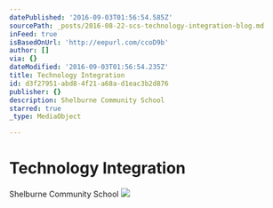 ```yaml
---
datePublished: '2016-09-03T01:56:54.585Z'
sourcePath: _posts/2016-08-22-scs-technology-integration-blog.md
inFeed: true
isBasedOnUrl: 'http://eepurl.com/ccoD9b'
author: []
via: {}
dateModified: '2016-09-03T01:56:54.235Z'
title: Technology Integration
id: d3f27951-abd8-4f21-a68a-d1eac3b2d876
publisher: {}
description: Shelburne Community School
starred: true
_type: MediaObject

---
```

# Technology Integration

Shelburne Community School
![](https://the-grid-user-content.s3-us-west-2.amazonaws.com/b8be3d70-a49d-4e53-9e3e-007733cda761.jpg)